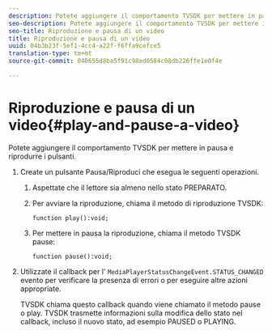 ```yaml
---
description: Potete aggiungere il comportamento TVSDK per mettere in pausa e riprodurre i pulsanti.
seo-description: Potete aggiungere il comportamento TVSDK per mettere in pausa e riprodurre i pulsanti.
seo-title: Riproduzione e pausa di un video
title: Riproduzione e pausa di un video
uuid: 04b3b23f-5ef1-4cc4-a22f-f6ffa9cefce5
translation-type: tm+mt
source-git-commit: 040655d8ba5f91c98ed0584c08db226ffe1e0f4e

---
```



# Riproduzione e pausa di un video{#play-and-pause-a-video}

Potete aggiungere il comportamento TVSDK per mettere in pausa e riprodurre i pulsanti.

1. Create un pulsante Pausa/Riproduci che esegua le seguenti operazioni.
   1. Aspettate che il lettore sia almeno nello stato PREPARATO.
   1. Per avviare la riproduzione, chiama il metodo di riproduzione TVSDK:

      ```
      function play():void;
      ```

   1. Per mettere in pausa la riproduzione, chiama il metodo TVSDK pause:

      ```
      function pause():void;
      ```

1. Utilizzate il callback per l&#39; `MediaPlayerStatusChangeEvent.STATUS_CHANGED` evento per verificare la presenza di errori o per eseguire altre azioni appropriate.

   TVSDK chiama questo callback quando viene chiamato il metodo pause o play. TVSDK trasmette informazioni sulla modifica dello stato nel callback, incluso il nuovo stato, ad esempio PAUSED o PLAYING.
